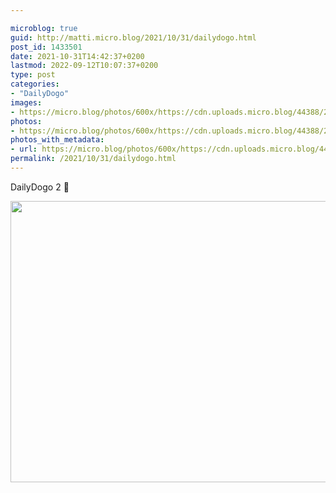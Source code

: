 ```yaml
---

microblog: true
guid: http://matti.micro.blog/2021/10/31/dailydogo.html
post_id: 1433501
date: 2021-10-31T14:42:37+0200
lastmod: 2022-09-12T10:07:37+0200
type: post
categories:
- "DailyDogo"
images:
- https://micro.blog/photos/600x/https://cdn.uploads.micro.blog/44388/2021/e4d043a14e.jpg
photos:
- https://micro.blog/photos/600x/https://cdn.uploads.micro.blog/44388/2021/e4d043a14e.jpg
photos_with_metadata:
- url: https://micro.blog/photos/600x/https://cdn.uploads.micro.blog/44388/2021/e4d043a14e.jpg
permalink: /2021/10/31/dailydogo.html
---
```

DailyDogo 2 🐶

<img src="https://micro.blog/photos/600x/https://blog.martin-haehnel.de/uploads/2021/e4d043a14e.jpg" width="600" height="450" alt="" />
